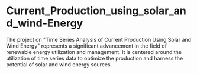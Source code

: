 # Current_Production_using_solar_and_wind-Energy
The project on "Time Series Analysis of Current Production Using Solar and Wind Energy" represents a significant advancement in the field of renewable energy utilization and management. It is centered around the utilization of time series data to optimize the production and harness the potential of solar and wind energy sources.

